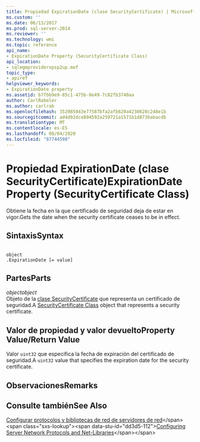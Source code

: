 ```yaml
---
title: Propiedad ExpirationDate (clase SecurityCertificate) | Microsoft Docs
ms.custom: ''
ms.date: 06/13/2017
ms.prod: sql-server-2014
ms.reviewer: ''
ms.technology: wmi
ms.topic: reference
api_name:
- ExpirationDate Property (SecurityCertificate Class)
api_location:
- sqlmgmproviderxpsp2up.mof
topic_type:
- apiref
helpviewer_keywords:
- ExpirationDate property
ms.assetid: b7fbb9e9-85c1-475b-8e49-7c82fb3740aa
author: CarlRabeler
ms.author: carlrab
ms.openlocfilehash: 352085843e77587bfa2afb620a4238628c248e1b
ms.sourcegitcommit: ad4d92dce894592a259721a1571b1d8736abacdb
ms.translationtype: MT
ms.contentlocale: es-ES
ms.lasthandoff: 08/04/2020
ms.locfileid: "87744598"
---
```

# <a name="expirationdate-property-securitycertificate-class"></a><span data-ttu-id="dd3d5-102">Propiedad ExpirationDate (clase SecurityCertificate)</span><span class="sxs-lookup"><span data-stu-id="dd3d5-102">ExpirationDate Property (SecurityCertificate Class)</span></span>
  <span data-ttu-id="dd3d5-103">Obtiene la fecha en la que certificado de seguridad deja de estar en vigor.</span><span class="sxs-lookup"><span data-stu-id="dd3d5-103">Gets the date when the security certificate ceases to be in effect.</span></span>  
  
## <a name="syntax"></a><span data-ttu-id="dd3d5-104">Sintaxis</span><span class="sxs-lookup"><span data-stu-id="dd3d5-104">Syntax</span></span>  
  
```  
  
object  
.ExpirationDate [= value]  
```  
  
## <a name="parts"></a><span data-ttu-id="dd3d5-105">Partes</span><span class="sxs-lookup"><span data-stu-id="dd3d5-105">Parts</span></span>  
 <span data-ttu-id="dd3d5-106">*object*</span><span class="sxs-lookup"><span data-stu-id="dd3d5-106">*object*</span></span>  
 <span data-ttu-id="dd3d5-107">Objeto de la [clase SecurityCertificate](securitycertificate-class.md) que representa un certificado de seguridad.</span><span class="sxs-lookup"><span data-stu-id="dd3d5-107">A [SecurityCertificate Class](securitycertificate-class.md) object that represents a security certificate.</span></span>  
  
## <a name="property-valuereturn-value"></a><span data-ttu-id="dd3d5-108">Valor de propiedad y valor devuelto</span><span class="sxs-lookup"><span data-stu-id="dd3d5-108">Property Value/Return Value</span></span>  
 <span data-ttu-id="dd3d5-109">Valor `uint32` que especifica la fecha de expiración del certificado de seguridad.</span><span class="sxs-lookup"><span data-stu-id="dd3d5-109">A `uint32` value that specifies the expiration date for the security certificate.</span></span>  
  
## <a name="remarks"></a><span data-ttu-id="dd3d5-110">Observaciones</span><span class="sxs-lookup"><span data-stu-id="dd3d5-110">Remarks</span></span>  
  
## <a name="see-also"></a><span data-ttu-id="dd3d5-111">Consulte también</span><span class="sxs-lookup"><span data-stu-id="dd3d5-111">See Also</span></span>  
 <span data-ttu-id="dd3d5-112">[Configurar protocolos y bibliotecas de red de servidores de red](https://msdn.microsoft.com/library/ms177485\(v=sql.100\).aspx)</span><span class="sxs-lookup"><span data-stu-id="dd3d5-112">[Configuring Server Network Protocols and Net-Libraries](https://msdn.microsoft.com/library/ms177485\(v=sql.100\).aspx)</span></span>  
  
  
